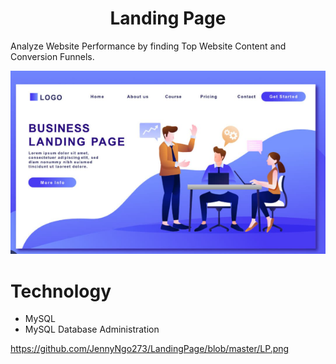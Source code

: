 <h1 align="center">Landing Page</h1>

Analyze Website Performance by finding Top Website Content and Conversion Funnels. <br/>

![LP/dark.PNG](https://github.com/JennyNgo273/LandingPage/blob/master/LP.png) <br/>


# Technology
<ul>
  <li>MySQL</li>
  <li>MySQL Database Administration</li>
</ul>    



https://github.com/JennyNgo273/LandingPage/blob/master/LP.png
